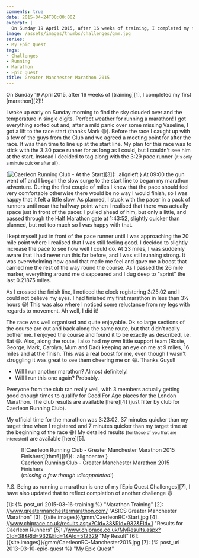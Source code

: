```yaml
---
comments: true
date: 2015-04-24T00:00:00Z
excerpt: |
  On Sunday 19 April 2015, after 16 weeks of training, I completed my first marathon!! It was an amazing experience and all the training paid off. I felt good throughout the event, although I was definitely wobbly afterwards and aching somewhat the following day ;-).
image: /assets/images/thumbs/challenges/gmm.jpg
series:
- My Epic Quest
tags:
- Challenges
- Running
- Marathon
- Epic Quest
title: Greater Manchester Marathon 2015
---
```


On Sunday 19 April 2015, after 16 weeks of [training][1], I completed my first [marathon][2]!! 

I woke up early on Sunday morning to find the sky clouded over and the temperature in single digits.
Perfect weather for running a marathon! I got everything sorted out and, after a mild panic over
some missing Vaseline, I got a lift to the race start (thanks Mark :smile:). Before the race I
caught up with a few of the guys from the Club and we agreed a meeting point for after the race. It
was then time to line up at the start line. My plan for this race was to stick with the 3:30 pace
runner for as long as I could, but I couldn't see him at the start. Instead I decided to tag along
with the 3:29 pace runner (<small>it's only a minute quicker after all</small>).

[![Caerleon Running Club - At the Start][thm3]][3]{: .alignleft }
At 09:00 the gun went off and I began the slow surge to the start line to began my marathon
adventure. During the first couple of miles I knew that the pace should feel very comfortable
otherwise there would be no way I would finish, so I was happy that it felt a little slow. As
planned, I stuck with the pacer in a pack of runners until near the halfway point when I realised
that there was actually space just in front of the pacer. I pulled ahead of him, but only a little,
and passed through the Half Marathon gate at 1:43:52, slightly quicker than planned, but not too
much so I was happy with that.

I kept myself just in front of the pace runner until I was approaching the 20 mile point where I
realised that I was still feeling good. I decided to slightly increase the pace to see how well I
could do. At 23 miles, I was suddenly aware that I had never run this far before, and I was still
running strong. It was overwhelming how good that made me feel and gave me a boost that carried me
the rest of the way round the course. As I passed the 26 mile marker, everything around me
disappeared and I dug deep to "sprint" the last 0.21875 miles. 

As I crossed the finish line, I noticed the clock registering 3:25:02 and I could not believe my
eyes. I had finished my first marathon in less than 3&frac12; hours :grinning:! This was also where
I noticed some reluctance from my legs with regards to movement. Ah well, I did it!

The race was well organised and quite enjoyable. Ok so large sections of the course are out and back
along the same route, but that didn't really bother me. I enjoyed the course and found it to be
exactly as described, i.e. flat :smile:. Also, along the route, I also had my own little support
team (Rosie, George, Mark, Carolyn, Mum and Dad) keeping an eye on me at 9 miles, 16 miles and at
the finish. This was a real boost for me, even though I wasn't struggling it was great to see them
cheering me on :smile:. Thanks Guys!!

* Will I run another marathon? Almost definitely!
* Will I run this one again? Probably.

Everyone from the club ran really well, with 3 members actually getting good enough times to qualify
for Good For Age places for the London Marathon. The club results are available [here][4] (just
filter by club for Caerleon Running Club).

My official time for the marathon was 3:23:02, 37 minutes quicker than my target time when I
registered and 7 minutes quicker than my target time at the beginning of the race :grinning:! My
detailed results (<small>for those of you that are interested</small>) are available [here][5].

<figure style='max-width: 675px' markdown="1">
  [![Caerleon Running Club - Greater Manchester Marathon 2015 Finishers][thm6]][6]{: .aligncentre }
  <figcaption>Caerleon Running Club - Greater Manchester Marathon 2015 Finishers<br>(<em>missing a few though :disappointed:</em>)</figcaption>
</figure>

P.S. Being as running a marathon is one of my [Epic Quest Challenges][7], I have also updated that
to reflect completion of another challenge :smile:


[1]: {% post_url 2015-03-16-training %} "Marathon Training"
[2]: //www.greatermanchestermarathon.com/ "ASICS Greater Manchester Marathon"
[3]: {{site.images}}/gmm/CaerleonRC-Start.jpg
[4]: //www.chiprace.co.uk/results.aspx?CId=38&RId=932&EId=1 "Results for Caerleon Runners"
[5]: //www.chiprace.co.uk/MyResults.aspx?CId=38&RId=932&EId=1&AId=512329 "My Result"
[6]: {{site.images}}/gmm/CaerleonRC-Manchester2015.jpg 
[7]: {% post_url 2013-03-10-epic-quest %} "My Epic Quest"

[thm3]: {{site.thumbs}}/gmm/CaerleonRC-Start.jpg
[thm6]: {{site.thumbs}}/gmm/CaerleonRC-Manchester2015.jpg